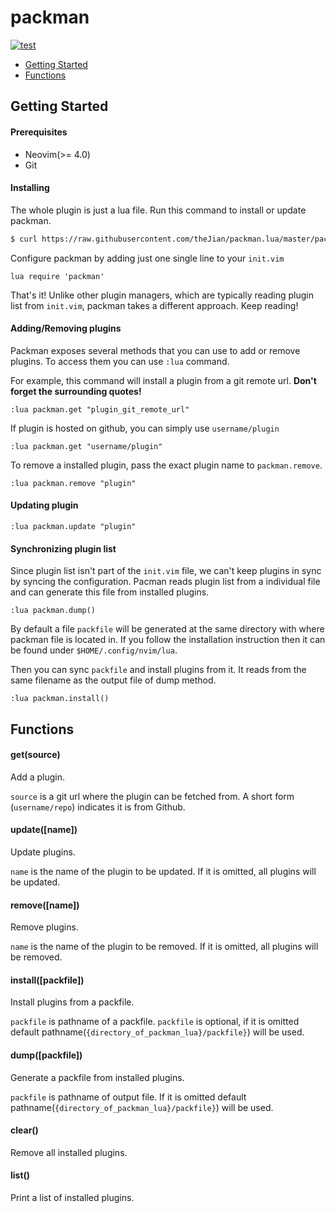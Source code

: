 # packman

[![test](https://github.com/theJian/packman.lua/workflows/Test/badge.svg)](https://github.com/theJian/packman.lua/actions)


* [Getting Started](#getting-started)
* [Functions](#functions)


## Getting Started

#### Prerequisites

- Neovim(>= 4.0)
- Git

#### Installing

The whole plugin is just a lua file.
Run this command to install or update packman.
```sh
$ curl https://raw.githubusercontent.com/theJian/packman.lua/master/packman.lua -o $HOME/.config/nvim/lua/packman.lua
```

Configure packman by adding just one single line to your `init.vim`
```VimL
lua require 'packman'
```

That's it! Unlike other plugin managers, which are typically reading plugin list from `init.vim`, packman takes a different approach. Keep reading!

#### Adding/Removing plugins

Packman exposes several methods that you can use to add or remove plugins. To access them you can use `:lua` command.

For example, this command will install a plugin from a git remote url. **Don't forget the surrounding quotes!**
```
:lua packman.get "plugin_git_remote_url"
```

If plugin is hosted on github, you can simply use `username/plugin`

```
:lua packman.get "username/plugin"
```

To remove a installed plugin, pass the exact plugin name to `packman.remove`.

```
:lua packman.remove "plugin"
```

#### Updating plugin

```
:lua packman.update "plugin"
```

#### Synchronizing plugin list

Since plugin list isn't part of the `init.vim` file, we can't keep plugins in sync by syncing the configuration. Pacman reads plugin list from a individual file and can generate this file from installed plugins.

```
:lua packman.dump()
```

By default a file `packfile` will be generated at the same directory with where packman file is located in. If you follow the installation instruction then it can be found under `$HOME/.config/nvim/lua`.

Then you can sync `packfile` and install plugins from it. It reads from the same filename as the output file of dump method.
```
:lua packman.install()
```


## Functions

#### get(source)

Add a plugin.

`source` is a git url where the plugin can be fetched from. A short form (`username/repo`) indicates it is from Github.

#### update([name])

Update plugins.

`name` is the name of the plugin to be updated. If it is omitted, all plugins will be updated.

#### remove([name])

Remove plugins.

`name` is the name of the plugin to be removed. If it is omitted, all plugins will be removed.

#### install([packfile])

Install plugins from a packfile.

`packfile` is pathname of a packfile. `packfile` is optional, if it is omitted default pathname(`{directory_of_packman_lua}/packfile}`) will be used.

#### dump([packfile])

Generate a packfile from installed plugins.

`packfile` is pathname of output file. If it is omitted default pathname(`{directory_of_packman_lua}/packfile}`) will be used.

#### clear()

Remove all installed plugins.

#### list()

Print a list of installed plugins.
